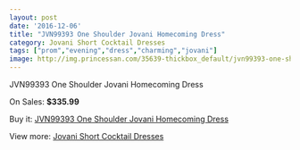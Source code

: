 ```yaml
---
layout: post
date: '2016-12-06'
title: "JVN99393 One Shoulder Jovani Homecoming Dress"
category: Jovani Short Cocktail Dresses
tags: ["prom","evening","dress","charming","jovani"]
image: http://img.princessan.com/35639-thickbox_default/jvn99393-one-shoulder-jovani-homecoming-dress.jpg
---
```

JVN99393 One Shoulder Jovani Homecoming Dress

On Sales: **$335.99**
<a href="https://www.princessan.com/en/16659-jvn99393-one-shoulder-jovani-homecoming-dress.html"><amp-img layout="responsive" width="600" height="600" src="//img.princessan.com/35639-thickbox_default/jvn99393-one-shoulder-jovani-homecoming-dress.jpg" alt="JVN99393 One Shoulder Jovani Homecoming Dress 0" /></a>
<a href="https://www.princessan.com/en/16659-jvn99393-one-shoulder-jovani-homecoming-dress.html"><amp-img layout="responsive" width="600" height="600" src="//img.princessan.com/35640-thickbox_default/jvn99393-one-shoulder-jovani-homecoming-dress.jpg" alt="JVN99393 One Shoulder Jovani Homecoming Dress 1" /></a>

Buy it: [JVN99393 One Shoulder Jovani Homecoming Dress](https://www.princessan.com/en/16659-jvn99393-one-shoulder-jovani-homecoming-dress.html "JVN99393 One Shoulder Jovani Homecoming Dress")

View more: [Jovani Short Cocktail Dresses](https://www.princessan.com/en/139- "Jovani Short Cocktail Dresses")